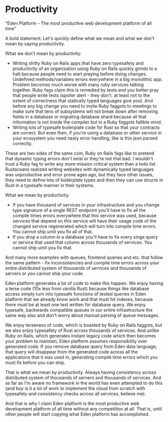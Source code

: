 # Productivity

"Eden Platform - The most productive web development platform of all time"

A bold statement. Let's quickly define what we mean and what we don't mean by saying productivity.

What we don't mean by productivity:
- Writing shitty Ruby on Rails apps that have zero typesafety and productivity of an organization using Ruby on Rails quickly grinds to a halt because people need to start praying before doing changes. Undefined methods/variables errors everywhere in a big monolithic app. Problem becomes much worse with many ruby services talking together. Ruby fags claim this is remedied by tests and you better pray that people write tests (spoiler alert - they don't. at least not to the extent of correctness that statically typed languages give you). And before any big change you need to invite Ruby faggots to meetings to make sure that tens of subsystems will not break down after removing fields in a database or migrating database shard because all that information is not inside the compiler but in a Ruby faggots fallible mind.
- Writing lots of typesafe boilerplate code for Rust so that your contracts are correct. But even then, if you're using a database or other service in your ecosystem you need nasty error handling, like is this json parsed correctly.

These are two sides of the same coin, Ruby on Rails fags like to pretend that dynamic typing errors don't exist or they're not that bad. I wouldn't trust a Ruby fag to write any more mission critical system than a todo list. Rustaceans realized writing websites with dynamically typed languages was unproductive and error prone ages ago, but they face other issues, they need to define lots of boilerplate types and then they can use structs in Rust in a typesafe manner in their systems.

What we mean by productivity:
- If you have thousand of services in your infrastructure and you change type signature of a single REST endpoint you'll have to fix all the compile times errors everywhere that this service was used, because services that depend on this service will have their usage code of the changed service regenerated which will turn into compile time errors. You cannot ship until you fix all of that.
- If you drop a column in a database you'll have to fix every singe query or service that used that column across thousands of services. You cannot ship until you fix that.

And many more examples with queues, frontend queries and etc. that follow the same pattern - fix inconsistencies and compile time errors across your entire distributed system of thousands of services and thousands of servers or you cannot ship your code.

Eden platform generates a lot of code to make this happen. We enjoy having a terse code (10x less from vanilla Rust) because things like database access simply turn into typesafe functions of tested queries in Eden platform that we already know work and that must hit indexes, because there must be at least one test written for database query. We enjoy typesafe, backwards compatible queues in our entire infrastructure the same way also and don't worry about manual parsing of queue messages.

We enjoy terseness of code, which is boasted by Ruby on Rails faggots, but we also enjoy typesafety of Rust across thousands of services. And unlike Ruby on Rails, which generates instant legacy code which then becomes your problem to maintain, Eden platform assumes responsibility over generated code. If you remove database query from Eden data language, that query will disappear from the generated code across all the applications that it was used in, generating compile time errors which you must fix before you can ship.

That is what we mean by productivity. Always having consistency across distributed system of thousands of servers and thousands of services. And as far as I'm aware no framework in the world has even attempted to do this (and boy is it a lot of work to implement the cloud from scratch with typesafety and consistency checks across all services, believe me).

And that is why I claim Eden platform is the most productive web development platform of all time without any competition at all. That is, until other people will start copying what Eden platform has accomplished.
